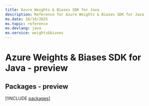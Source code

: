 ```yaml
---
title: Azure Weights & Biases SDK for Java
description: Reference for Azure Weights & Biases SDK for Java
ms.date: 10/10/2025
ms.topic: reference
ms.devlang: java
ms.service: weights&biases
---
```

# Azure Weights & Biases SDK for Java - preview
## Packages - preview
[!INCLUDE [packages](weights-&-biases-index.md)]